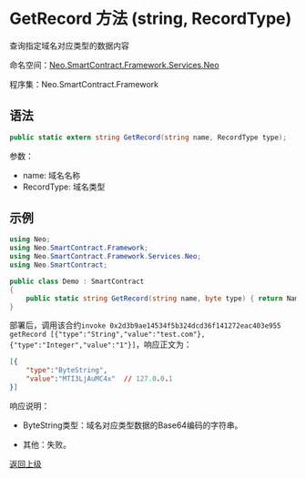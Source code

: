 # GetRecord 方法 (string, RecordType)

查询指定域名对应类型的数据内容

命名空间：[Neo.SmartContract.Framework.Services.Neo](../../neo.md)

程序集：Neo.SmartContract.Framework

## 语法

```c#
public static extern string GetRecord(string name, RecordType type);
```

参数：

- name: 域名名称
- RecordType: 域名类型

## 示例

```c#
using Neo;
using Neo.SmartContract.Framework;
using Neo.SmartContract.Framework.Services.Neo;
using Neo.SmartContract;

public class Demo : SmartContract
{
    public static string GetRecord(string name, byte type) { return NameService.GetRecord(name, (RecordType)type); }
}
```

部署后，调用该合约`invoke 0x2d3b9ae14534f5b324dcd36f141272eac403e955 getRecord [{"type":"String","value":"test.com"},{"type":"Integer","value":"1"}]`，响应正文为：

```json
[{
    "type":"ByteString",
    "value":"MTI3LjAuMC4x"  // 127.0.0.1
}]
```

响应说明：

- ByteString类型：域名对应类型数据的Base64编码的字符串。

- 其他：失败。

[返回上级](../NameService.md)